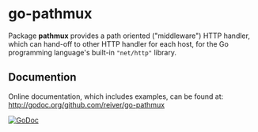 # go-pathmux

Package **pathmux** provides a path oriented ("middleware") HTTP handler, which can hand-off to other HTTP handler for each host,
for the Go programming language's built-in `"net/http"` library.


## Documention

Online documentation, which includes examples, can be found at: http://godoc.org/github.com/reiver/go-pathmux

[![GoDoc](https://godoc.org/github.com/reiver/go-pathmux?status.svg)](https://godoc.org/github.com/reiver/go-pathmux)
